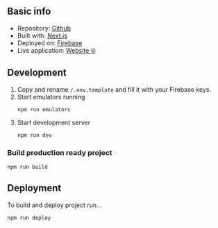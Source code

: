## Basic info
- Repository: [Github](https://github.com/PlayXman/app-gamescz-news)
- Built with: [Next.js](https://nextjs.org/)
- Deployed on: [Firebase](https://console.firebase.google.com/project/aa-gamescz-news/hosting/sites/aa-gamescz-news)
- Live application: [Website 🌐](https://aa-gamescz-news.firebaseapp.com/)

## Development
1. Copy and rename `/.env.template` and fill it with your Firebase keys.
2. Start emulators running
   ```shell
   npm run emulators
   ```
3. Start development server
   ```shell
   npm run dev
   ```

### Build production ready project
```shell
npm run build
```

## Deployment
To build and deploy project run...
```shell
npm run deploy
```
